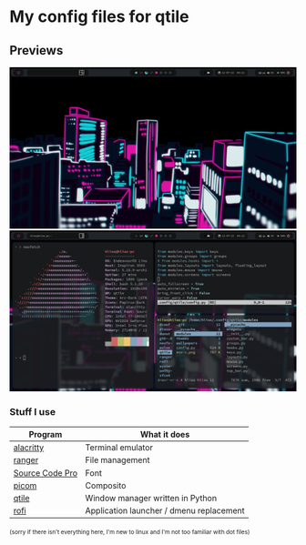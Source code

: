 # My config files for qtile

## Previews 
![empty background](./screenshots/empty_bg.png)
![fancy coding](./screenshots/coding_shit.png)

### Stuff I use

Program | What it does
|- | - 
|[alacritty](https://alacritty.org/) | Terminal emulator
|[ranger](https://github.com/ranger/ranger) | File management
|[Source Code Pro](https://github.com/adobe-fonts/source-code-pro) |Font
|[picom](https://wiki.archlinux.org/title/Picom) | Composito
|[qtile](http://www.qtile.org/) | Window manager written in Python
|[rofi](https://wiki.archlinux.org/title/Rofi) | Application launcher / dmenu replacement


<font size="1"> (sorry if there isn't everything here, I'm new to linux and I'm not too familiar with dot files)</font>
